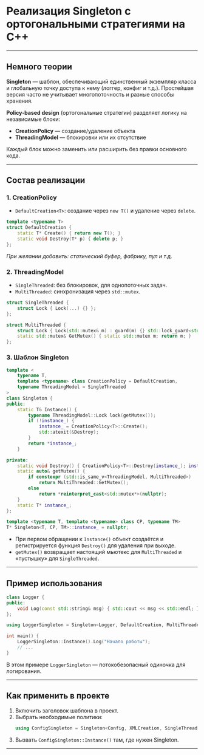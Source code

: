 ﻿# Реализация Singleton с ортогональными стратегиями на C++
---

## Немного теории

**Singleton** — шаблон, обеспечивающий единственный экземпляр класса и глобальную точку доступа к нему (логгер, конфиг и т.д.). Простейшая версия часто не учитывает многопоточность и разные способы хранения.

**Policy-based design** (ортогональные стратегии) разделяет логику на независимые блоки:

- **CreationPolicy** — создание/удаление объекта
- **ThreadingModel** — блокировки или их отсутствие

Каждый блок можно заменить или расширить без правки основного кода.

---

## Состав реализации

### 1. CreationPolicy

- `DefaultCreation<T>`: создание через `new T()` и удаление через `delete`.

```cpp
template <typename T>
struct DefaultCreation {
    static T* Create() { return new T(); }
    static void Destroy(T* p) { delete p; }
};
```

_При желании добавить: статический буфер, фабрику, пул и т.д._

### 2. ThreadingModel

- `SingleThreaded`: без блокировок, для однопоточных задач.
- `MultiThreaded`: синхронизация через `std::mutex`.

```cpp
struct SingleThreaded {
    struct Lock { Lock(...) {} };
};

struct MultiThreaded {
    struct Lock { Lock(std::mutex& m) : guard(m) {} std::lock_guard<std::mutex> guard; };
    static std::mutex& GetMutex() { static std::mutex m; return m; }
};
```

### 3. Шаблон Singleton

```cpp
template <
    typename T,
    template <typename> class CreationPolicy = DefaultCreation,
    typename ThreadingModel = SingleThreaded
>
class Singleton {
public:
    static T& Instance() {
        typename ThreadingModel::Lock lock(getMutex());
        if (!instance_) {
            instance_ = CreationPolicy<T>::Create();
            std::atexit(&Destroy);
        }
        return *instance_;
    }

private:
    static void Destroy() { CreationPolicy<T>::Destroy(instance_); instance_ = nullptr; }
    static auto& getMutex() {
        if constexpr (std::is_same_v<ThreadingModel, MultiThreaded>)
            return MultiThreaded::GetMutex();
        else
            return *reinterpret_cast<std::mutex*>(nullptr);
    }
    static T* instance_;
};

template <typename T, template <typename> class CP, typename TM>
T* Singleton<T, CP, TM>::instance_ = nullptr;
```

- При первом обращении к `Instance()` объект создаётся и регистрируется функция `Destroy()` для удаления при выходе.
- `getMutex()` возвращает настоящий мьютекс для `MultiThreaded` и «пустышку» для `SingleThreaded`.

---

## Пример использования

```cpp
class Logger {
public:
    void Log(const std::string& msg) { std::cout << msg << std::endl; }
};

using LoggerSingleton = Singleton<Logger, DefaultCreation, MultiThreaded>;

int main() {
    LoggerSingleton::Instance().Log("Начало работы");
    // ...
}
```

В этом примере `LoggerSingleton` — потокобезопасный одиночка для логирования.

---

## Как применить в проекте

1. Включить заголовок шаблона в проект.
2. Выбрать необходимые политики:
   ```cpp
   using ConfigSingleton = Singleton<Config, XMLCreation, SingleThreaded>;
   ```
3. Вызвать `ConfigSingleton::Instance()` там, где нужен Singleton.


---

